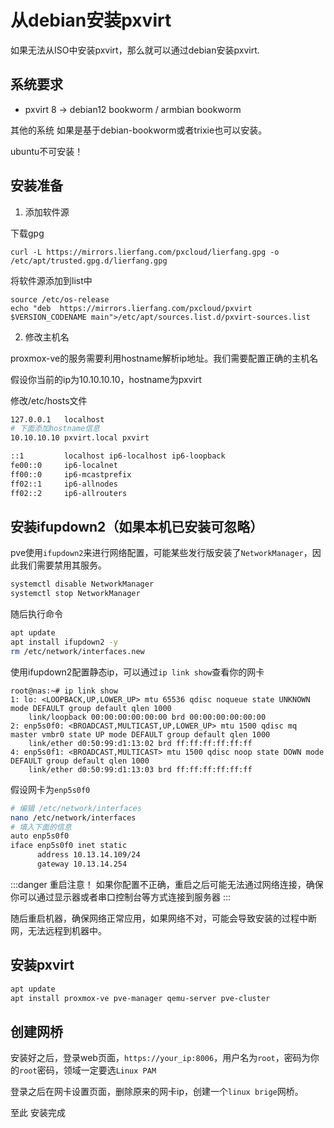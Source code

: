 # 从debian安装pxvirt

如果无法从ISO中安装pxvirt，那么就可以通过debian安装pxvirt.

## 系统要求

- pxvirt 8 -> debian12 bookworm / armbian bookworm

其他的系统 如果是基于debian-bookworm或者trixie也可以安装。

ubuntu不可安装！


## 安装准备

1. 添加软件源

下载gpg
```
curl -L https://mirrors.lierfang.com/pxcloud/lierfang.gpg -o /etc/apt/trusted.gpg.d/lierfang.gpg
```

将软件源添加到list中

```
source /etc/os-release
echo "deb  https://mirrors.lierfang.com/pxcloud/pxvirt $VERSION_CODENAME main">/etc/apt/sources.list.d/pxvirt-sources.list
```

2. 修改主机名

proxmox-ve的服务需要利用hostname解析ip地址。我们需要配置正确的主机名

假设你当前的ip为10.10.10.10，hostname为pxvirt

修改/etc/hosts文件

```bash
127.0.0.1   localhost
# 下面添加hostname信息
10.10.10.10 pxvirt.local pxvirt 

::1         localhost ip6-localhost ip6-loopback
fe00::0     ip6-localnet
ff00::0     ip6-mcastprefix
ff02::1     ip6-allnodes
ff02::2     ip6-allrouters
```

## 安装ifupdown2（如果本机已安装可忽略）

pve使用`ifupdown2`来进行网络配置，可能某些发行版安装了`NetworkManager`，因此我们需要禁用其服务。

```bash
systemctl disable NetworkManager
systemctl stop NetworkManager
```

随后执行命令
```bash
apt update
apt install ifupdown2 -y
rm /etc/network/interfaces.new
```

使用ifupdown2配置静态ip，可以通过`ip link show`查看你的网卡
```
root@nas:~# ip link show
1: lo: <LOOPBACK,UP,LOWER_UP> mtu 65536 qdisc noqueue state UNKNOWN mode DEFAULT group default qlen 1000
    link/loopback 00:00:00:00:00:00 brd 00:00:00:00:00:00
2: enp5s0f0: <BROADCAST,MULTICAST,UP,LOWER_UP> mtu 1500 qdisc mq master vmbr0 state UP mode DEFAULT group default qlen 1000
    link/ether d0:50:99:d1:13:02 brd ff:ff:ff:ff:ff:ff
4: enp5s0f1: <BROADCAST,MULTICAST> mtu 1500 qdisc noop state DOWN mode DEFAULT group default qlen 1000
    link/ether d0:50:99:d1:13:03 brd ff:ff:ff:ff:ff:ff
```
假设网卡为`enp5s0f0`

```bash
# 编辑 /etc/network/interfaces
nano /etc/network/interfaces
# 填入下面的信息
auto enp5s0f0
iface enp5s0f0 inet static
      address 10.13.14.109/24
      gateway 10.13.14.254

```

:::danger 重启注意！
如果你配置不正确，重启之后可能无法通过网络连接，确保你可以通过显示器或者串口控制台等方式连接到服务器
:::

随后重启机器，确保网络正常应用，如果网络不对，可能会导致安装的过程中断网，无法远程到机器中。



## 安装pxvirt

```bash
apt update
apt install proxmox-ve pve-manager qemu-server pve-cluster 
```

## 创建网桥

安装好之后，登录web页面，`https://your_ip:8006`，用户名为`root`，密码为你的`root`密码，领域一定要选`Linux PAM`

登录之后在网卡设置页面，删除原来的网卡ip，创建一个`linux brige`网桥。

至此 安装完成